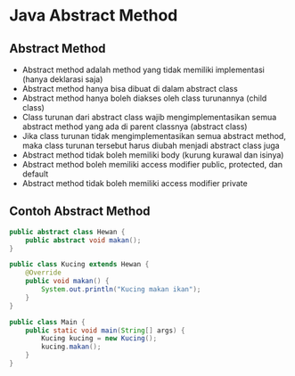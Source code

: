 # Java Abstract Method

## Abstract Method

- Abstract method adalah method yang tidak memiliki implementasi (hanya deklarasi saja)
- Abstract method hanya bisa dibuat di dalam abstract class
- Abstract method hanya boleh diakses oleh class turunannya (child class)
- Class turunan dari abstract class wajib mengimplementasikan semua abstract method yang ada di parent classnya (abstract class)
- Jika class turunan tidak mengimplementasikan semua abstract method, maka class turunan tersebut harus diubah menjadi abstract class juga
- Abstract method tidak boleh memiliki body (kurung kurawal dan isinya)
- Abstract method boleh memiliki access modifier public, protected, dan default
- Abstract method tidak boleh memiliki access modifier private

## Contoh Abstract Method

```java
public abstract class Hewan {
    public abstract void makan();
}

public class Kucing extends Hewan {
    @Override
    public void makan() {
        System.out.println("Kucing makan ikan");
    }
}

public class Main {
    public static void main(String[] args) {
        Kucing kucing = new Kucing();
        kucing.makan();
    }
}
```